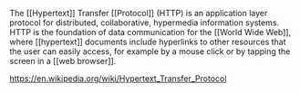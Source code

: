---
---

The [[Hypertext]] Transfer [[Protocol]] (HTTP) is an application layer protocol for distributed, collaborative, hypermedia information systems. HTTP is the foundation of data communication for the [[World Wide Web]], where [[hypertext]] documents include hyperlinks to other resources that the user can easily access, for example by a mouse click or by tapping the screen in a [[web browser]].

<https://en.wikipedia.org/wiki/Hypertext_Transfer_Protocol>